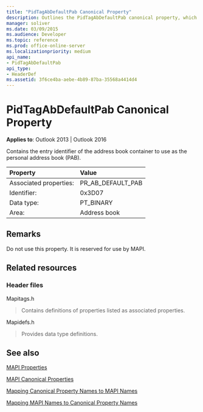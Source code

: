 ```yaml
---
title: "PidTagAbDefaultPab Canonical Property"
description: Outlines the PidTagAbDefaultPab canonical property, which contains the entry identifier of the address book container to use as the personal address book.
manager: soliver
ms.date: 03/09/2015
ms.audience: Developer
ms.topic: reference
ms.prod: office-online-server
ms.localizationpriority: medium
api_name:
- PidTagAbDefaultPab
api_type:
- HeaderDef
ms.assetid: 3f6ce4ba-aebe-4b89-87ba-35568a4414d4
---
```


# PidTagAbDefaultPab Canonical Property

  
  
**Applies to**: Outlook 2013 | Outlook 2016 
  
Contains the entry identifier of the address book container to use as the personal address book (PAB). 
  
|Property |Value |
|:-----|:-----|
|Associated properties:  <br/> |PR_AB_DEFAULT_PAB  <br/> |
|Identifier:  <br/> |0x3D07  <br/> |
|Data type:  <br/> |PT_BINARY  <br/> |
|Area:  <br/> |Address book  <br/> |
   
## Remarks

Do not use this property. It is reserved for use by MAPI.
  
## Related resources

### Header files

Mapitags.h
  
> Contains definitions of properties listed as associated properties.
    
Mapidefs.h
  
> Provides data type definitions.
    
## See also



[MAPI Properties](mapi-properties.md)
  
[MAPI Canonical Properties](mapi-canonical-properties.md)
  
[Mapping Canonical Property Names to MAPI Names](mapping-canonical-property-names-to-mapi-names.md)
  
[Mapping MAPI Names to Canonical Property Names](mapping-mapi-names-to-canonical-property-names.md)

